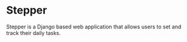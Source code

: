 # Stepper
Stepper is a Django based web application that allows users to set and track their daily tasks.
